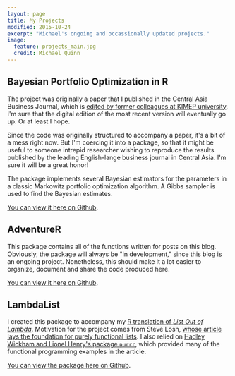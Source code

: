 ```yaml
---
layout: page
title: My Projects
modified: 2015-10-24
excerpt: "Michael's ongoing and occassionally updated projects."
image:
  feature: projects_main.jpg
  credit: Michael Quinn
---
```


## Bayesian Portfolio Optimization in R

The project was originally a paper that I published in the Central Asia Business Journal, which is [edited by former colleagues at KIMEP university](https://kimep.kz/academics/en/central-asia-business-journal/). I'm sure that the digital edition of the most recent version will eventually go up. Or at least I hope.

Since the code was originally structured to accompany a paper, it's a bit of a mess right now. But I'm coercing it into a package, so that it might be useful to someone intrepid researcher wishing to reproduce the results published by the leading English-lange business journal in Central Asia. I'm sure it will be a great honor!

The package implements several Bayesian estimators for the parameters in a classic Markowitz portfolio optimization algorithm. A Gibbs sampler is used to find the Bayesian estimates.

[You can view it here on Github](https://github.com/michaelquinn32/bpoR).

## AdventureR

This package contains all of the functions written for posts on this blog. Obviously, the package will always be "in development," since this blog is an ongoing project. Nonetheless, this should make it a lot easier to organize, document and share the code produced here.

[You can view it here on Github](https://github.com/michaelquinn32/adventureR).

## LambdaList

I created this package to accompany my [R translation of *List Out of Lambda*](https://michaelquinn32.github.io/list-out-of-lambda-in-R/). Motivation for the project comes from Steve Losh, [whose article lays the foundation for purely functional lists](https://stevelosh.com/blog/2013/03/list-out-of-lambda/). I also relied on [Hadley Wickham and Lionel Henry's package `purrr`](https://github.com/hadley/purrr), which provided many of the functional programming examples in the article.

[You can view the package here on Github](https://github.com/michaelquinn32/lambdaList).
